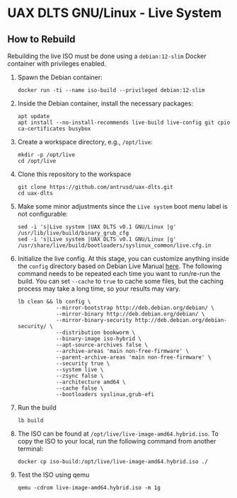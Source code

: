 # UAX DLTS GNU/Linux - Live System

## How to Rebuild

Rebuilding the live ISO must be done using a `debian:12-slim` Docker container with privileges enabled.

1. Spawn the Debian container:

    ```
    docker run -ti --name iso-build --privileged debian:12-slim
    ```

2. Inside the Debian container, install the necessary packages:

    ```
    apt update
    apt install --no-install-recommends live-build live-config git cpio ca-certificates busybox
    ```

3. Create a workspace directory, e.g., `/opt/live`:

    ```
    mkdir -p /opt/live
    cd /opt/live
    ```

4. Clone this repository to the workspace

    ```
    git clone https://github.com/antrusd/uax-dlts.git
    cd uax-dlts
    ```

5. Make some minor adjustments since the `Live system` boot menu label is not configurable:

    ```
    sed -i 's|Live system |UAX DLTS v0.1 GNU/Linux |g' /usr/lib/live/build/binary_grub_cfg
    sed -i 's|Live system |UAX DLTS v0.1 GNU/Linux |g' /usr/share/live/build/bootloaders/syslinux_common/live.cfg.in
    ```

6. Initialize the live config. At this stage, you can customize anything inside the `config` directory based on Debian Live Manual [here](https://live-team.pages.debian.net/live-manual/html/live-manual/customization-overview.en.html). The following command needs to be repeated each time you want to run/re-run the build. You can set `--cache` to `true` to cache some files, but the caching process may take a long time, so your results may vary.

    ```
    lb clean && lb config \
                --mirror-bootstrap http://deb.debian.org/debian/ \
                --mirror-binary http://deb.debian.org/debian/ \
                --mirror-binary-security http://deb.debian.org/debian-security/ \
                --distribution bookworm \
                --binary-image iso-hybrid \
                --apt-source-archives false \
                --archive-areas 'main non-free-firmware' \
                --parent-archive-areas 'main non-free-firmware' \
                --security true \
                --system live \
                --zsync false \
                --architecture amd64 \
                --cache false \
                --bootloaders syslinux,grub-efi
    ```

7. Run the build

    ```
    lb build
    ```

8. The ISO can be found at `/opt/live/live-image-amd64.hybrid.iso`. To copy the ISO to your local, run the following command from another terminal:

    ```
    docker cp iso-build:/opt/live/live-image-amd64.hybrid.iso ./
    ```

9. Test the ISO using qemu

    ```
    qemu -cdrom live-image-amd64.hybrid.iso -m 1g
    ```
